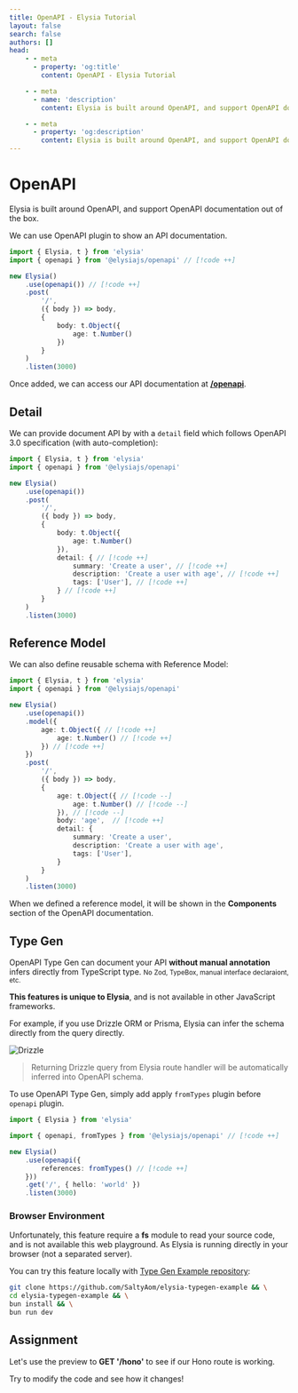 ```yaml
---
title: OpenAPI - Elysia Tutorial
layout: false
search: false
authors: []
head:
    - - meta
      - property: 'og:title'
        content: OpenAPI - Elysia Tutorial

    - - meta
      - name: 'description'
        content: Elysia is built around OpenAPI, and support OpenAPI documentation out of the box.

    - - meta
      - property: 'og:description'
        content: Elysia is built around OpenAPI, and support OpenAPI documentation out of the box.
---
```


<script setup lang="ts">
import { Elysia } from 'elysia'

import Editor from '../../../components/xiao/playground/playground.vue'
import DocLink from '../../../components/xiao/doc-link/doc-link.vue'
import Playground from '../../../components/nearl/playground.vue'

import { code, testcases } from './data'
</script>

<Editor :code="code" :testcases="testcases">

# OpenAPI

Elysia is built around OpenAPI, and support OpenAPI documentation out of the box.

We can use <DocLink href="/patterns/openapi">OpenAPI plugin</DocLink> to show an API documentation.

```typescript
import { Elysia, t } from 'elysia'
import { openapi } from '@elysiajs/openapi' // [!code ++]

new Elysia()
	.use(openapi()) // [!code ++]
	.post(
		'/',
		({ body }) => body,
		{
			body: t.Object({
				age: t.Number()
			})
		}
	)
	.listen(3000)
```

Once added, we can access our API documentation at <a href="/playground/preview" target="_blank">**/openapi**</a>.

## Detail
We can provide document API by with a `detail` field which follows OpenAPI 3.0 specification (with auto-completion):

```typescript
import { Elysia, t } from 'elysia'
import { openapi } from '@elysiajs/openapi'

new Elysia()
	.use(openapi())
	.post(
		'/',
		({ body }) => body,
		{
			body: t.Object({
				age: t.Number()
			}),
			detail: { // [!code ++]
				summary: 'Create a user', // [!code ++]
				description: 'Create a user with age', // [!code ++]
				tags: ['User'], // [!code ++]
			} // [!code ++]
		}
	)
	.listen(3000)
```

## Reference Model
We can also define reusable schema with <DocLink href="https://elysiajs.com/essential/validation.html#reference-model">Reference Model</DocLink>:

```typescript
import { Elysia, t } from 'elysia'
import { openapi } from '@elysiajs/openapi'

new Elysia()
	.use(openapi())
	.model({
		age: t.Object({ // [!code ++]
			age: t.Number() // [!code ++]
		}) // [!code ++]
	})
	.post(
		'/',
		({ body }) => body,
		{
			age: t.Object({ // [!code --]
				age: t.Number() // [!code --]
			}), // [!code --]
			body: 'age',  // [!code ++]
			detail: {
				summary: 'Create a user',
				description: 'Create a user with age',
				tags: ['User'],
			}
		}
	)
	.listen(3000)
```

When we defined a reference model, it will be shown in the **Components** section of the OpenAPI documentation.

## Type Gen
<DocLink href="/blog/openapi-type-gen.html">OpenAPI Type Gen</DocLink> can document your API **without manual annotation** infers directly from TypeScript type. <small>No Zod, TypeBox, manual interface declaraiont, etc.</small>

**This features is unique to Elysia**, and is not available in other JavaScript frameworks.

For example, if you use Drizzle ORM or Prisma, Elysia can infer the schema directly from the query directly.

![Drizzle](/blog/openapi-type-gen/drizzle-typegen.webp)

> Returning Drizzle query from Elysia route handler will be automatically inferred into OpenAPI schema.

To use <DocLink href="/blog/openapi-type-gen.html">OpenAPI Type Gen</DocLink>, simply add apply `fromTypes` plugin before `openapi` plugin.

```typescript
import { Elysia } from 'elysia'

import { openapi, fromTypes } from '@elysiajs/openapi' // [!code ++]

new Elysia()
	.use(openapi({
		references: fromTypes() // [!code ++]
	}))
	.get('/', { hello: 'world' })
	.listen(3000)
```

### Browser Environment

Unfortunately, this feature require a **fs** module to read your source code, and is not available this web playground. As Elysia is running directly in your browser (not a separated server).

You can try this feature locally with <a href="https://github.com/SaltyAom/elysia-typegen-example" target="_blank">Type Gen Example repository</a>:

```bash
git clone https://github.com/SaltyAom/elysia-typegen-example && \
cd elysia-typegen-example && \
bun install && \
bun run dev
```

## Assignment

Let's use the preview to **GET '/hono'** to see if our Hono route is working.

Try to modify the code and see how it changes!

</Editor>
